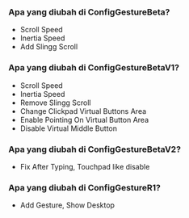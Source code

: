 ### Apa yang diubah di ConfigGestureBeta?

- Scroll Speed
- Inertia Speed
- Add Slingg Scroll


### Apa yang diubah di ConfigGestureBetaV1?
- Scroll Speed
- Inertia Speed
- Remove Slingg Scroll
- Change Clickpad Virtual Buttons Area
- Enable Pointing On Virtual Button Area
- Disable Virtual Middle Button

### Apa yang diubah di ConfigGestureBetaV2?
- Fix After Typing, Touchpad like disable

### Apa yang diubah di ConfigGestureR1?
- Add Gesture, Show Desktop
